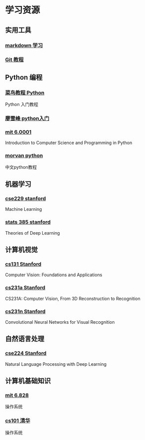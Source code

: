 # 学习资源
## 实用工具
### [markdown 学习](http://xianbai.me/learn-md/index.html)
### [Git 教程](http://www.runoob.com/git/git-tutorial.html)

## Python 编程
### [菜鸟教程 Python](http://www.runoob.com/python/python-tutorial.html)
Python 入门教程
### [廖雪峰 python入门](https://www.liaoxuefeng.com/wiki/0014316089557264a6b348958f449949df42a6d3a2e542c000)

### [mit 6.0001](https://ocw.mit.edu/courses/electrical-engineering-and-computer-science/6-0001-introduction-to-computer-science-and-programming-in-python-fall-2016/)
Introduction to Computer Science and Programming in Python
### [morvan python](https://morvanzhou.github.io/tutorials/)
中文python教程
###
## 机器学习
### [cse229 stanford](http://cs229.stanford.edu/)
Machine Learning
### [stats 385 stanford](https://stats385.github.io/)
Theories of Deep Learning

## 计算机视觉
### [cs131 Stanford](http://vision.stanford.edu/teaching/cs131_fall1718/)
Computer Vision: Foundations and Applications
### [cs231a Stanford](http://web.stanford.edu/class/cs231a/)
CS231A: Computer Vision, From 3D Reconstruction to Recognition
### [cs231n Stanford](http://cs231n.stanford.edu/)
Convolutional Neural Networks for Visual Recognition

## 自然语言处理
### [cse224 Stanford](http://web.stanford.edu/class/cs224n/)
Natural Language Processing with Deep Learning

## 计算机基础知识
### [mit 6.828](https://ocw.mit.edu/courses/electrical-engineering-and-computer-science/6-828-operating-system-engineering-fall-2012/)
操作系统

### [cs101 清华](http://os.cs.tsinghua.edu.cn/oscourse/OS2016spring#A.2Bi.2F56C4nGmJE-)
操作系统
